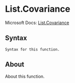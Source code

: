 ---
---

# List.Covariance

Microsoft Docs: [List.Covariance](https://docs.microsoft.com/en-us/powerquery-m/list-covariance)

## Syntax

```powerquery-m
Syntax for this function.
```

## About

About this function.

